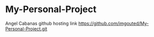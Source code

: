 # My-Personal-Project
Angel Cabanas
github hosting link
https://github.com/imgouted/My-Personal-Project.git